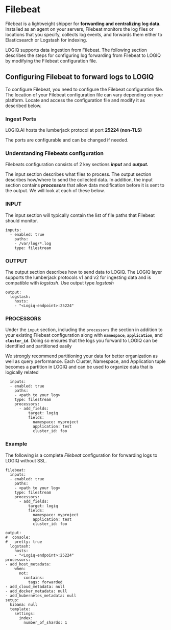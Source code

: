 # Filebeat

Filebeat is a lightweight shipper for **forwarding and centralizing log data**. Installed as an agent on your servers, Filebeat monitors the log files or locations that you specify, collects log events, and forwards them either to Elasticsearch or Logstash for indexing.

LOGIQ supports data ingestion from Filebeat. The following section describes the steps for configuring log forwarding from Filebeat to LOGIQ by modifying the Filebeat configuration file.&#x20;

## Configuring Filebeat to forward logs to LOGIQ

To configure Filebeat, you need to configure the Filebeat configuration file. The location of your Filebeat configuration file can vary depending on your platform. Locate and access the configuration file and modify it as described below.

### Ingest Ports

LOGIQ.AI hosts the lumberjack protocol at port **25224 (non-TLS)**

The ports are configurable and can be changed if needed.

### Understanding Filebeats configuration

Filebeats configuration consists of 2 key sections _**input**_ and _**output.**_

The input section describes what files to process. The output section describes how/where to send the collected data. In addition, the input section contains _**processors**_ that allow data modification before it is sent to the output. We will look at each of these below.

### INPUT

The input section will typically contain the list of file paths that Filebeat should monitor.

```
inputs:
  - enabled: true
    paths:
    - /var/log/*.log
    type: filestream
```

### OUTPUT

The output section describes how to send data to LOGIQ. The LOGIQ layer supports the lumberjack protocols v1 and v2 for ingesting data and is compatible with _logstash_. Use output type _logstash_

```
output:
  logstash:
    hosts:
    - "<Logiq-endpoint>:25224"
```

### PROCESSORS

Under the `input` section, including the `processors` the section in addition to your existing Filebeat configuration along with **`namespace`**, **`application`**, and **`cluster_id`**. Doing so ensures that the logs you forward to LOGIQ can be identified and partitioned easily

We strongly recommend partitioning your data for better organization as well as query performance. Each Cluster, Namespace, and Application tuple becomes a partition in LOGIQ and can be used to organize data that is logically related

```
  inputs:
  - enabled: true
    paths:
    - <path to your log>
    type: filestream
    processors:
      - add_fields:
          target: logiq
          fields:
            namespace: myproject
            application: test
            cluster_id: foo
```

### Example&#x20;

The following is a complete _Filebeat_ configuration for forwarding logs to LOGIQ without SSL.&#x20;

```
filebeat:
  inputs:
  - enabled: true
    paths:
    - <path to your log>
    type: filestream
    processors:
      - add_fields:
          target: logiq
          fields:
            namespace: myproject
            application: test
            cluster_id: foo

output:
#  console:
#   pretty: true
  logstash:
    hosts:
    - "<Logiq-endpoint>:25224"
processors:
- add_host_metadata:
    when:
      not:
        contains:
          tags: forwarded
- add_cloud_metadata: null
- add_docker_metadata: null
- add_kubernetes_metadata: null
setup:
  kibana: null
  template:
    settings:
      index:
        number_of_shards: 1
```

###

